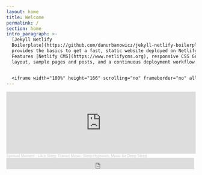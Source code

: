 ```yaml
---
layout: home
title: Welcome
permalink: /
section: home
intro_paragraph: >-
  [Jekyll Netlify
  Boilerplate](https://github.com/danurbanowicz/jekyll-netlify-boilerplate)
  provides the basics to get a fast, static website deployed on Netlify.
  Features [Netlify CMS](https://www.netlifycms.org), responsive CSS Grid
  layout, sample pages and posts, and a continuous deployment workflow.


  <iframe width="100%" height="166" scrolling="no" frameborder="no" allow="autoplay" src="https://w.soundcloud.com/player/?url=https%3A//api.soundcloud.com/tracks/283065246&color=%23ff5500&auto_play=false&hide_related=false&show_comments=true&show_user=true&show_reposts=false&show_teaser=true"></iframe><div style="font-size: 10px; color: #cccccc;line-break: anywhere;word-break: normal;overflow: hidden;white-space: nowrap;text-overflow: ellipsis; font-family: Interstate,Lucida Grande,Lucida Sans Unicode,Lucida Sans,Garuda,Verdana,Tahoma,sans-serif;font-weight: 100;"><a href="https://soundcloud.com/miniaturetigers" title="Miniature Tigers" target="_blank" style="color: #cccccc; text-decoration: none;">Miniature Tigers</a> · <a href="https://soundcloud.com/miniaturetigers/crying-in-the-sunshine-2" title="Crying In The Sunshine" target="_blank" style="color: #cccccc; text-decoration: none;">Crying In The Sunshine</a></div>
---
```

<iframe width="100%" height="166" scrolling="no" frameborder="no" allow="autoplay" src="https://w.soundcloud.com/player/?url=https%3A//api.soundcloud.com/tracks/188446540&color=%23ff5500&auto_play=false&hide_related=false&show_comments=true&show_user=true&show_reposts=false&show_teaser=true"></iframe><div style="font-size: 10px; color: #cccccc;line-break: anywhere;word-break: normal;overflow: hidden;white-space: nowrap;text-overflow: ellipsis; font-family: Interstate,Lucida Grande,Lucida Sans Unicode,Lucida Sans,Garuda,Verdana,Tahoma,sans-serif;font-weight: 100;"><a href="https://soundcloud.com/spiritualmoment" title="Spiritual Moment" target="_blank" style="color: #cccccc; text-decoration: none;">Spiritual Moment</a> · <a href="https://soundcloud.com/spiritualmoment/ultra-sleep-meditation-music-sleep-hypnosis-music-for-deep-sleep" title="Ultra Sleep Tibetan Music: Sleep Hypnosis, Music for Deep Sleep" target="_blank" style="color: #cccccc; text-decoration: none;">Ultra Sleep Tibetan Music: Sleep Hypnosis, Music for Deep Sleep</a></div>

<iframe src="https://archive.org/embed/cd_audioslave_audioslave" width="500" height="30" frameborder="0" webkitallowfullscreen="true" mozallowfullscreen="true" allowfullscreen></iframe>